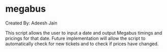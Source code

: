 megabus
=======
Created By: Adeesh Jain

This script allows the user to input a date and output Megabus timings and pricings for that date.  Future implementation will allow the script to automatically check for new tickets and to check if prices have changed.
